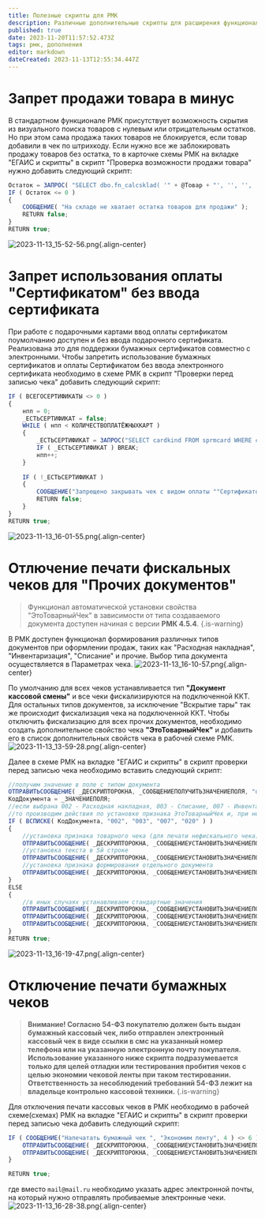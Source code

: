 ```yaml
---
title: Полезные скрипты для РМК
description: Различные дополнительные скрипты для расширения функционала
published: true
date: 2023-11-20T11:57:52.473Z
tags: рмк, дополнения
editor: markdown
dateCreated: 2023-11-13T12:55:34.447Z
---
```


# Запрет продажи товара в минус
В стандартном функционале РМК присутствует возможность скрытия из визуального поиска товаров с нулевым или отрицательным остатков. Но при этом сама продажа таких товаров не блокируется, если товар добавили в чек по штрихкоду. Если нужно все же заблокировать продажу товаров без остатка, то в карточке схемы РМК на вкладке "ЕГАИС и скрипты" в скрипт "Проверка возможности продажи товара" нужно добавить следующий скрипт:
```js
Остаток	= ЗАПРОС( "SELECT dbo.fn_calcsklad( '" + @Товар + "', '', '', '001', '' )" );
IF ( Остаток <= 0 )
{
	СООБЩЕНИЕ( "На складе не хватает остатка товаров для продажи" );
   	RETURN false;
}
RETURN true;
```
![2023-11-13_15-52-56.png](/images/rmk/ext/2023-11-13_15-52-56.png){.align-center}

# Запрет использования оплаты "Сертификатом" без ввода сертификата
При работе с подарочными картами ввод оплаты сертификатом поумолчанию доступен и без ввода подарочного сертификата. Реализована это для поддержки бумажных сертификатов совместно с электронными. Чтобы запретить использование бумажных сертификатов и оплаты Сертификатом без ввода электронного сертификата необходимо в схеме РМК в скрипт "Проверки перед записью чека" добавить следующий скрипт: 
```js
IF ( ВСЕГОСЕРТИФИКАТЫ <> 0 ) 
{
	нпп = 0;
	_ЕСТЬСЕРТИФИКАТ = false;			
	WHILE ( нпп < КОЛИЧЕСТВОПЛАТЁЖНЫХКАРТ )
	{
		_ЕСТЬСЕРТИФИКАТ = ЗАПРОС("SELECT cardkind FROM sprmcard WHERE cardn = '" + ПЛАТЁЖНЫЕКАРТЫ[ нпп ] + "'") == 1;
		IF ( _ЕСТЬСЕРТИФИКАТ ) BREAK;			
		нпп++;
	}
	
	IF ( !_ЕСТЬСЕРТИФИКАТ )
	{
		СООБЩЕНИЕ("Запрещено закрывать чек с видом оплаты ""Сертификатом"" без ввода подарочной карты","ВНИМАНИЕ!");
		RETURN false;
	}		
}
RETURN true;
```
![2023-11-13_16-01-55.png](/images/rmk/ext/2023-11-13_16-01-55.png){.align-center}

# Отлючение печати фискальных чеков для "Прочих документов"
> Функционал автоматической установки свойства "ЭтоТоварныйЧек" в зависимости от типа создаваемого документа доступен начиная с версии **РМК 4.5.4**.
{.is-warning}

В РМК доступен функционал формирования различных типов документов при оформлении продаж, таких как "Расходная накладная", "Инвентаризация", "Списание" и прочие.
Выбор типа документа осуществляется в Параметрах чека.
![2023-11-13_16-10-57.png](/images/rmk/ext/2023-11-13_16-10-57.png){.align-center}

По умолчанию для всех чеков устанавливается тип **"Документ кассовой смены"** и все чеки фискализируются на подключенной ККТ. Для остальных типов документов, за исключение "Вскрытие тары" так же происходит фискализация чека на подключенной ККТ. Чтобы отключить фискализацию для всех прочих документов, необходимо создать дополнительное свойство чека **"ЭтоТоварныйЧек"** и добавить его в список дополнительных свойств чека в рабочей схеме РМК.
![2023-11-13_13-59-28.png](/images/rmk/ext/2023-11-13_13-59-28.png){.align-center}

Далее в схеме РМК на вкладке "ЕГАИС и скрипты" в скрипт проверки перед записью чека необходимо вставить следующий скрипт:
```js
//получим значение в поле с типом документа
ОТПРАВИТЬСООБЩЕНИЕ( _ДЕСКРИПТОРОКНА, _СООБЩЕНИЕПОЛУЧИТЬЗНАЧЕНИЕПОЛЯ, "doccode");
КодДокумента = _ЗНАЧЕНИЕПОЛЯ;
//если выбрана 002 - Расходная накладная, 003 - Списание, 007 - Инвентаризация, 020 - Заказ от покупателя,
//то производим действия по установке признака ЭтоТоварныйЧек и, при необходимости, признака формирования отдельного документа
IF ( ВСПИСКЕ( КодДокумента, "002", "003", "007", "020" ) )
{
	//установка признака товарного чека (для печати нефискального чека)
	ОТПРАВИТЬСООБЩЕНИЕ( _ДЕСКРИПТОРОКНА, _СООБЩЕНИЕУСТАНОВИТЬЗНАЧЕНИЕПОЛЯ, "ЭтоТоварныйЧек", true);
	//установка текста в 5й строке
	ОТПРАВИТЬСООБЩЕНИЕ( _ДЕСКРИПТОРОКНА, _СООБЩЕНИЕУСТАНОВИТЬЗНАЧЕНИЕПОЛЯ, "pextextview", "ТОВАРНЫЙ ЧЕК");
	//установка признака формирования отдельного документа
	ОТПРАВИТЬСООБЩЕНИЕ( _ДЕСКРИПТОРОКНА, _СООБЩЕНИЕУСТАНОВИТЬЗНАЧЕНИЕПОЛЯ, "separetedoc", true); 
}
ELSE
{
	//в иных случаях устанавливаем стандартные значения
	ОТПРАВИТЬСООБЩЕНИЕ( _ДЕСКРИПТОРОКНА, _СООБЩЕНИЕУСТАНОВИТЬЗНАЧЕНИЕПОЛЯ, "ЭтоТоварныйЧек", false);
	ОТПРАВИТЬСООБЩЕНИЕ( _ДЕСКРИПТОРОКНА, _СООБЩЕНИЕУСТАНОВИТЬЗНАЧЕНИЕПОЛЯ, "separetedoc", false);
	ОТПРАВИТЬСООБЩЕНИЕ( _ДЕСКРИПТОРОКНА, _СООБЩЕНИЕУСТАНОВИТЬЗНАЧЕНИЕПОЛЯ, "pextextview", "ФИСКАЛЬНЫЙ ЧЕК");
}
RETURN true;
```
![2023-11-13_16-19-47.png](/images/rmk/ext/2023-11-13_16-19-47.png){.align-center}

# Отключение печати бумажных чеков
> **Внимание! Согласно 54-ФЗ покупателю должен быть выдан бумажный кассовый чек, либо отправлен электронный кассовый чек в виде ссылки в смс на указанный номер телефона или на указанную электронную почту покупателя.
Использование указанного ниже скрипта подразумевается только для целей отладки или тестирования пробития чеков с целью экономии чековой ленты при таком тестировании.
Ответственность за несоблюдений требований 54-ФЗ лежит на владельце контрольно кассовой техники.**
{.is-warning}

Для отключения печати кассовых чеков в РМК необходимо в рабочей схеме(схемах) РМК на вкладке "ЕГАИС и скрипты" в скрипт проверки перед записью чека добавить следующий скрипт:
```js
IF ( СООБЩЕНИЕ("Напечатать бумажный чек ", "Экономим ленту", 4 ) <> 6 ) {
	ОТПРАВИТЬСООБЩЕНИЕ( _ДЕСКРИПТОРОКНА, _СООБЩЕНИЕУСТАНОВИТЬЗНАЧЕНИЕПОЛЯ, "echeque", true );
	ОТПРАВИТЬСООБЩЕНИЕ( _ДЕСКРИПТОРОКНА, _СООБЩЕНИЕУСТАНОВИТЬЗНАЧЕНИЕПОЛЯ, "telemail", "mail@mail.ru" );
}

RETURN true;
```
где вместо `mail@mail.ru` необходимо указать адрес электронной почты, на который нужно отправлять пробиваемые электронные чеки.
![2023-11-13_16-28-38.png](/images/rmk/ext/2023-11-13_16-28-38.png){.align-center}